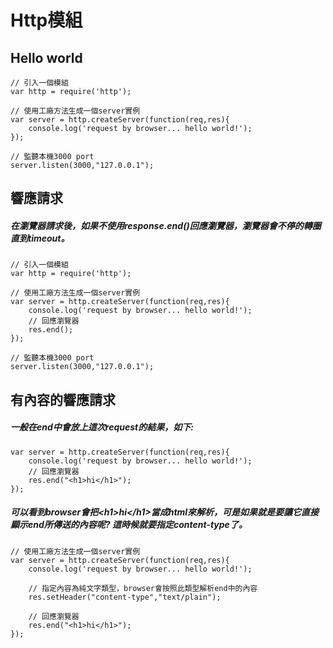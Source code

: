 # Http模組

## Hello world

    // 引入一個模組
    var http = require('http');

    // 使用工廠方法生成一個server實例
    var server = http.createServer(function(req,res){
        console.log('request by browser... hello world!');
    });

    // 監聽本機3000 port
    server.listen(3000,"127.0.0.1");

## 響應請求

##### 在瀏覽器請求後，如果不使用response.end()回應瀏覽器，瀏覽器會不停的轉圈直到timeout。

    // 引入一個模組
    var http = require('http');

    // 使用工廠方法生成一個server實例
    var server = http.createServer(function(req,res){
        console.log('request by browser... hello world!');
        // 回應瀏覽器
        res.end();
    });

    // 監聽本機3000 port
    server.listen(3000,"127.0.0.1");

## 有內容的響應請求

##### 一般在end中會放上這次request的結果，如下:

    var server = http.createServer(function(req,res){
        console.log('request by browser... hello world!');
        // 回應瀏覽器
        res.end("<h1>hi</h1>");
    });

##### 可以看到browser會把\<h1>hi\</h1>當成html來解析，可是如果就是要讓它直接顯示end所傳送的內容呢? 這時候就要指定content-type了。

    // 使用工廠方法生成一個server實例
    var server = http.createServer(function(req,res){
        console.log('request by browser... hello world!');

        // 指定內容為純文字類型，browser會按照此類型解析end中的內容
        res.setHeader("content-type","text/plain");
        
        // 回應瀏覽器
        res.end("<h1>hi</h1>");
    });

